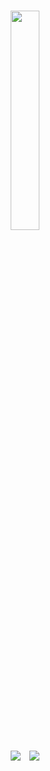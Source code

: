 <p align="center">
    <br />
    <img src="https://i.ibb.co/xSP0rgMn/Flux-Dev-A-stylized-logo-for-a-Minecraft-vote-plugin-featuring-3-removebg-preview.png" width="30%">
    <br />
</p>
<p align="center">
    <img src="https://img.shields.io/badge/Version-2.0-green.svg" />
    <img style="margin-left: 10px;" src="https://img.shields.io/badge/License-MIT-green.svg" />
</p>
